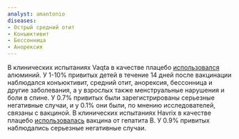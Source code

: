 ```yaml
---
analyst: amantonio
diseases:
- Острый средний отит
- Конъюктивит
- Бессонница
- Анорексия
---
```


В клинических испытаниях Vaqta в качестве плацебо [использовался](https://www.fda.gov/downloads/BiologicsBloodVaccines/Vaccines/ApprovedProducts/UCM110049.pdf) алюминий.
У 1-10% привитых детей в течение 14 дней после вакцинации наблюдался конъюктивит, средний отит, анорексия, бессонница и другие заболевания, а у взрослых также менструальные нарушения и боли в спине.
У 0.7% привитых были зарегистрированы серьезные негативные случаи, и у 0.1% они были, по мнению исследователей, связаны с вакциной.
В клинических испытаниях Havrix в качестве плацебо [использовалась](https://www.fda.gov/downloads/BiologicsBloodVaccines/Vaccines/Approvedproducts/UCM224555.pdf) вакцина от гепатита В.
У 0.9% привитых наблюдались серьезные негативные случаи.
